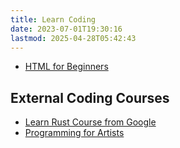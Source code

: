 ```yaml
---
title: Learn Coding
date: 2023-07-01T19:30:16
lastmod: 2025-04-28T05:42:43
---
```


- [HTML for Beginners](./html-crash-course.md)

## External Coding Courses

- [Learn Rust Course from Google](https://google.github.io/comprehensive-rust/welcome.html)
- [Programming for Artists](../courses/programming-for-artists/_index.md)
